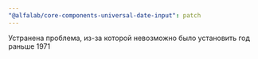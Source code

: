 ```yaml
---
"@alfalab/core-components-universal-date-input": patch
---
```


Устранена проблема, из-за которой невозможно было установить год раньше 1971
